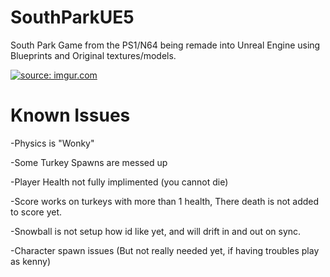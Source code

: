 # SouthParkUE5
South Park Game from the PS1/N64 being remade into Unreal Engine using Blueprints and Original textures/models.

<a href="https://imgur.com/gallery/PeEFFa9"><img src="https://i.imgur.com/pmqbdJm.jpeg" title="source: imgur.com" /></a>

# Known Issues
-Physics is "Wonky"

-Some Turkey Spawns are messed up

-Player Health not fully implimented (you cannot die)

-Score works on turkeys with more than 1 health, There death is not added to score yet.

-Snowball is not setup how id like yet, and will drift in and out on sync.

-Character spawn issues (But not really needed yet, if having troubles play as kenny)
